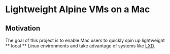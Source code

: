 # Lightweight Alpine VMs on a Mac


## Motivation
The goal of this project is to enable Mac users to quickly spin up lightweight ** local ** Linux environments and take advantage of systems like [LXD](https://linuxcontainers.org/lxd/introduction/).